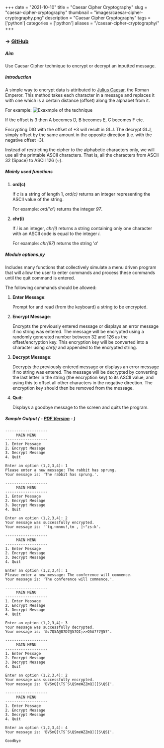 +++
date = "2021-10-10"
title = "Caesar Cipher Cryptography"
slug = "caesar-cipher-cryptography"
thumbnail = "images/caesar-cipher-cryptography.png"
description = "Caesar Cipher Cryptography"
tags = ['python']
categories = ['python']
aliases = "/caesar-cipher-cryptography/"
+++

### → [GitHub](https://github.com/tanducmai/caesar-cipher-cryptography)

##### Aim
Use Caesar Cipher technique to encrypt or decrypt an inputted message.

##### Introduction
A simple way to encrypt data is attributed to [Julius
Caesar](http://en.wikipedia.org/wiki/Caesar_cipher), the Roman Emperor. This
method takes each character in a message and replaces it with one which is a
certain distance (offset) along the alphabet from it.

For example:
![Exaxmple of the technique](/images/caesar-cipher-cryptography.png)

If the offset is 3 then A becomes D, B becomes E, C becomes F etc.

Encrypting DIG with the offset of +3 will result in GLJ. The decrypt GLJ, simply
offset by the same amount in the opposite direction (i.e. with the negative
offset -3).

Instead of restricting the cipher to the alphabetic characters only, we will use
all the printable ASCII characters. That is, all the characters from ASCII 32
(Space) to ASCII 126 (~).

##### Mainly used functions
1. **ord(c)**


   If *c* is a string of length 1, *ord(c)* returns an integer representing the
   ASCII value of the string.
  
   For example: *ord(*'*a*'*)* returns the integer *97*.

2. **chr(i)**

   If *i* is an integer, *chr(i)* returns a string containing only one character
   with an ASCII code is equal to the integer *i*. 
   
   For example: *chr(97)* returns the string '*a*'

##### Module *options.py*
Includes many functions that collectively simulate a menu driven program that
will allow the user to enter commands and process these commands until the quit
command is entered.

The following commands should be allowed:
1. **Enter Message**:

   Prompt for and read (from the keyboard) a string to be encrypted.

2. **Encrypt Message**:

   Encrypts the previously entered message or displays an error message if no
   string was entered. The message will be encrypted using a randomly generated
   number between 32 and 126 as the offset/encryption key.  This encryption key
   will be converted into a character using *chr(i)* and appended to the
   encrypted string.

3. **Decrypt Message**:

   Decrypts the previously entered message or displays an error message if no
   string was entered. The message will be decrypted by converting the last
   letter in the string (the encryption key) to its ASCII value, and using this
   to offset all other characters in the negative direction. The encryption key
   should then be removed from the message.

4. **Quit**:

   Displays a goodbye message to the screen and quits the program.

##### Sample Output ( - [PDF Version](https://github.com/tanducmai/caesar-cipher-cryptography/blob/main/sample_output.pdf) - )
```
-------------------
     MAIN MENU
-------------------
1. Enter Message
2. Encrypt Message
3. Decrypt Message
4. Quit

Enter an option (1,2,3,4): 1
Please enter a new message: The rabbit has sprung.
Your message is: 'The rabbit has sprung.'.

-------------------
     MAIN MENU
-------------------
1. Enter Message
2. Encrypt Message
3. Decrypt Message
4. Quit

Enter an option (1,2,3,4): 2
Your message was successfully encrypted.
Your message is: '`tq,~mnnu!,tm , |~"zs:k'.

-------------------
     MAIN MENU
-------------------
1. Enter Message
2. Encrypt Message
3. Decrypt Message
4. Quit

Enter an option (1,2,3,4): 1
Please enter a new message: The conference will commence.
Your message is: 'The conference will commence.'.

-------------------
     MAIN MENU
-------------------
1. Enter Message
2. Encrypt Message
3. Decrypt Message
4. Quit

Enter an option (1,2,3,4): 3
Your message was successfully decrypted.
Your message is: '&:7Q5A@87D7@57QI;>>Q5A??7@57'.

-------------------
     MAIN MENU
-------------------
1. Enter Message
2. Encrypt Message
3. Decrypt Message
4. Quit

Enter an option (1,2,3,4): 2
Your message was successfully encrypted.
Your message is: 'BVSmQ]\TS`S\QSmeWZZmQ][[S\QS{'.

-------------------
     MAIN MENU
-------------------
1. Enter Message
2. Encrypt Message
3. Decrypt Message
4. Quit

Enter an option (1,2,3,4): 4
Your message is: 'BVSmQ]\TS`S\QSmeWZZmQ][[S\QS{'.

Goodbye
```

